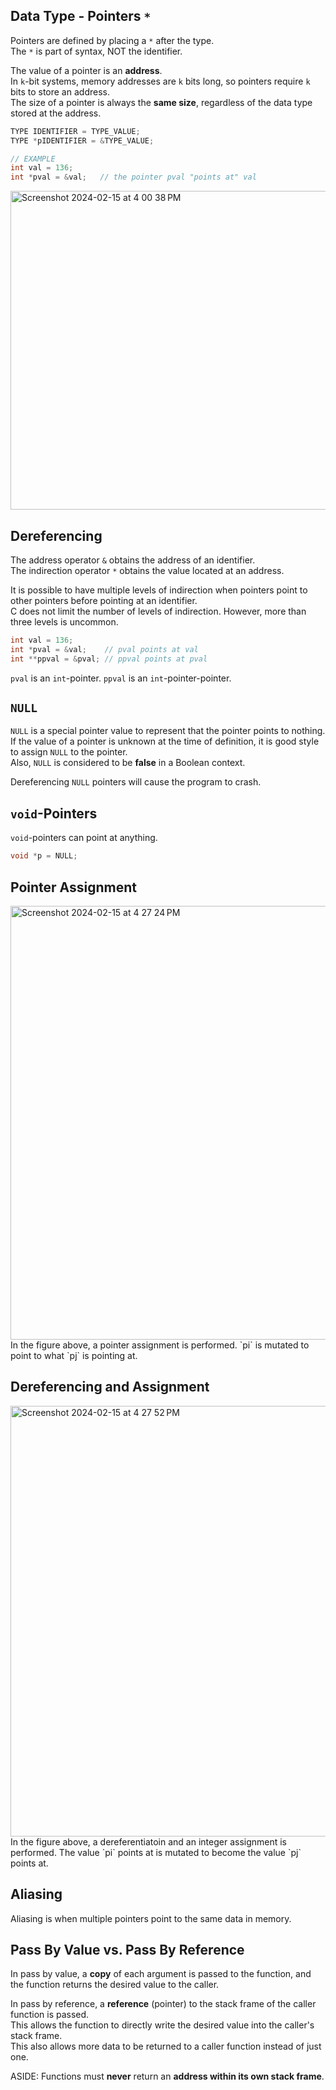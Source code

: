 ## Data Type - Pointers `*`
Pointers are defined by placing a `*` after the type. <br>
The `*` is part of syntax, NOT the identifier. <br>

The value of a pointer is an **address**. <br>
In `k`-bit systems, memory addresses are `k` bits long, so pointers require `k` bits to store an address. <br>
The size of a pointer is always the **same size**, regardless of the data type stored at the address. 

```C
TYPE IDENTIFIER = TYPE_VALUE;
TYPE *pIDENTIFIER = &TYPE_VALUE;

// EXAMPLE
int val = 136;
int *pval = &val;   // the pointer pval "points at" val

```

<img width="510" alt="Screenshot 2024-02-15 at 4 00 38 PM" src="https://github.com/liuandy1207/notes/assets/72530429/c714a243-76c4-4486-bb13-c09f809c250c">

## Dereferencing
The address operator `&` obtains the address of an identifier. <br>
The indirection operator `*` obtains the value located at an address. <br>

It is possible to have multiple levels of indirection when pointers point to other pointers before pointing at an identifier. <br>
C does not limit the number of levels of indirection. However, more than three levels is uncommon. 
```C
int val = 136;
int *pval = &val;    // pval points at val
int **ppval = &pval; // ppval points at pval
```
`pval` is an `int`-pointer. `ppval` is an `int`-pointer-pointer. <br>

## `NULL`
`NULL` is a special pointer value to represent that the pointer points to nothing. <br>
If the value of a pointer is unknown at the time of definition, it is good style to assign `NULL` to the pointer. <br>
Also, `NULL` is considered to be **false** in a Boolean context. <br>

Dereferencing `NULL` pointers will cause the program to crash.

## `void`-Pointers
`void`-pointers can point at anything.
```C
void *p = NULL;

```

## Pointer Assignment
<img width="694" alt="Screenshot 2024-02-15 at 4 27 24 PM" src="https://github.com/liuandy1207/notes/assets/72530429/f6bc70ea-c435-4c27-904c-8e65ae48ec59">
In the figure above, a pointer assignment is performed. `pi` is mutated to point to what `pj` is pointing at. 

## Dereferencing and Assignment
<img width="689" alt="Screenshot 2024-02-15 at 4 27 52 PM" src="https://github.com/liuandy1207/notes/assets/72530429/9dccd979-4511-47ce-b62c-2d6e6d78f821">
In the figure above, a dereferentiatoin and an integer assignment is performed. The value `pi` points at is mutated to become the value `pj` points at. 

## Aliasing
Aliasing is when multiple pointers point to the same data in memory. 

## Pass By Value vs. Pass By Reference
In pass by value, a **copy** of each argument is passed to the function, and the function returns the desired value to the caller. <br>

In pass by reference, a **reference** (pointer) to the stack frame of the caller function is passed. <br>
This allows the function to directly write the desired value into the caller's stack frame. <br>
This also allows more data to be returned to a caller function instead of just one. <br>

ASIDE: Functions must **never** return an **address within its own stack frame**.




















